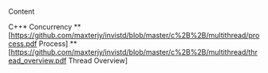 Content


C++* Concurrency
** [https://github.com/maxterjy/invistd/blob/master/c%2B%2B/multithread/process.pdf Process]
** [https://github.com/maxterjy/invistd/blob/master/c%2B%2B/multithread/thread_overview.pdf Thread Overview]